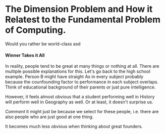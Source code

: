 # The Dimension Problem and How it Relatest to the Fundamental Problem of Computing.

Would you rather be world-class asd


#### Winner Takes it All

In reality, people tend to be great at many things or nothing at all.
There are multiple possible explanations for this.
Let's go back to the high school example. Person B might have straight As in every subject probably because
the counfounding factor to performance in each subject overlaps. Think of educational background of their parents or just pure intelligence.

However, it feels almost obvious that a student performing well in History will perform well in Geography as well. Or at least, it doesn't surprise us.

*Comment* it might just be because we select for these people, i.e. there are also people who are just good at one thing.

It becomes much less obvious when thinking about great founders.